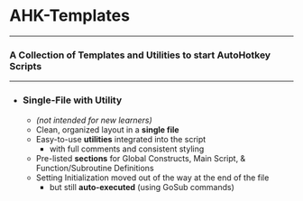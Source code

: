 # **AHK-Templates**
___________________
### A Collection of Templates and Utilities to start AutoHotkey Scripts
_______________________________________________________________________

- ### **Single-File with Utility**
  - *(not intended for new learners)*
  - Clean, organized layout in a **single file**
  - Easy-to-use **utilities** integrated into the script
    - with full comments and consistent styling
  - Pre-listed **sections** for Global Constructs, Main Script, & Function/Subroutine Definitions
  - Setting Initialization moved out of the way at the end of the file
    - but still **auto-executed** (using GoSub commands)
